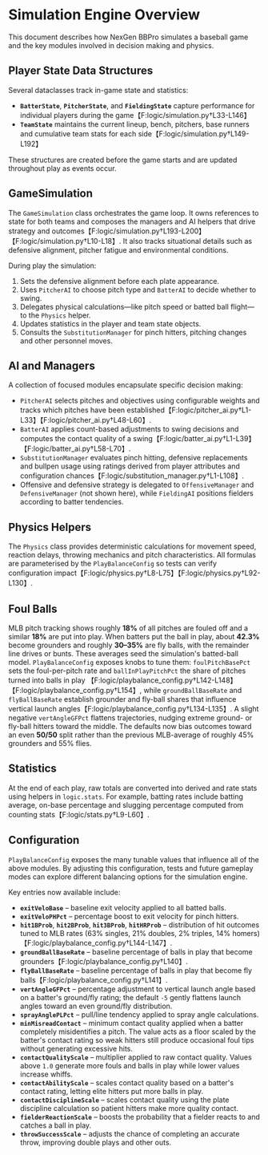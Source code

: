 # Simulation Engine Overview

This document describes how NexGen BBPro simulates a baseball game and the key
modules involved in decision making and physics.

## Player State Data Structures

Several dataclasses track in-game state and statistics:

- **`BatterState`**, **`PitcherState`**, and **`FieldingState`** capture
  performance for individual players during the game【F:logic/simulation.py†L33-L146】
- **`TeamState`** maintains the current lineup, bench, pitchers, base runners and
  cumulative team stats for each side【F:logic/simulation.py†L149-L192】

These structures are created before the game starts and are updated throughout
play as events occur.

## GameSimulation

The `GameSimulation` class orchestrates the game loop.  It owns references to
state for both teams and composes the managers and AI helpers that drive
strategy and outcomes【F:logic/simulation.py†L193-L200】【F:logic/simulation.py†L10-L18】.
It also tracks situational details such as defensive alignment, pitcher fatigue
and environmental conditions.

During play the simulation:

1. Sets the defensive alignment before each plate appearance.
2. Uses `PitcherAI` to choose pitch type and `BatterAI` to decide whether to
   swing.
3. Delegates physical calculations—like pitch speed or batted ball flight—to the
   `Physics` helper.
4. Updates statistics in the player and team state objects.
5. Consults the `SubstitutionManager` for pinch hitters, pitching changes and
   other personnel moves.

## AI and Managers

A collection of focused modules encapsulate specific decision making:

- `PitcherAI` selects pitches and objectives using configurable weights and
  tracks which pitches have been established【F:logic/pitcher_ai.py†L1-L33】【F:logic/pitcher_ai.py†L48-L60】.
- `BatterAI` applies count-based adjustments to swing decisions and computes the
  contact quality of a swing【F:logic/batter_ai.py†L1-L39】【F:logic/batter_ai.py†L58-L70】.
- `SubstitutionManager` evaluates pinch hitting, defensive replacements and
  bullpen usage using ratings derived from player attributes and configuration
  chances【F:logic/substitution_manager.py†L1-L108】.
- Offensive and defensive strategy is delegated to `OffensiveManager` and
  `DefensiveManager` (not shown here), while `FieldingAI` positions fielders
  according to batter tendencies.

## Physics Helpers

The `Physics` class provides deterministic calculations for movement speed,
reaction delays, throwing mechanics and pitch characteristics.  All formulas are
parameterised by the `PlayBalanceConfig` so tests can verify configuration
impact【F:logic/physics.py†L8-L75】【F:logic/physics.py†L92-L130】.

## Foul Balls

MLB pitch tracking shows roughly **18%** of all pitches are fouled off and a
similar **18%** are put into play. When batters put the ball in play, about
**42.3%** become grounders and roughly
**30–35%** are fly balls, with the remainder line drives or bunts. These averages
seed the simulation's batted-ball model. `PlayBalanceConfig` exposes knobs to
tune them: `foulPitchBasePct` sets the foul-per-pitch rate and
`ballInPlayPitchPct` the share of pitches turned into balls in play
【F:logic/playbalance_config.py†L142-L148】【F:logic/playbalance_config.py†L154】,
while `groundBallBaseRate` and `flyBallBaseRate` establish grounder and fly-ball
shares that influence vertical launch angles【F:logic/playbalance_config.py†L134-L135】.
A slight negative `vertAngleGFPct` flattens trajectories, nudging extreme
ground- or fly-ball hitters toward the middle. The defaults now bias outcomes
toward an even **50/50** split rather than the previous MLB-average of roughly
45% grounders and 55% flies.

## Statistics

At the end of each play, raw totals are converted into derived and rate stats
using helpers in `logic.stats`.  For example, batting rates include batting
average, on-base percentage and slugging percentage computed from counting
stats【F:logic/stats.py†L9-L60】.

## Configuration

`PlayBalanceConfig` exposes the many tunable values that influence all of the
above modules.  By adjusting this configuration, tests and future gameplay modes
can explore different balancing options for the simulation engine.

Key entries now available include:

- **`exitVeloBase`** – baseline exit velocity applied to all batted balls.
- **`exitVeloPHPct`** – percentage boost to exit velocity for pinch hitters.
- **`hit1BProb`**, **`hit2BProb`**, **`hit3BProb`**, **`hitHRProb`** – distribution of hit outcomes
  tuned to MLB rates (63% singles, 21% doubles, 2% triples, 14% homers)【F:logic/playbalance_config.py†L144-L147】.
- **`groundBallBaseRate`** – baseline percentage of balls in play that become grounders【F:logic/playbalance_config.py†L140】.
- **`flyBallBaseRate`** – baseline percentage of balls in play that become fly balls【F:logic/playbalance_config.py†L141】.
- **`vertAngleGFPct`** – percentage adjustment to vertical launch angle based on a
  batter's ground/fly rating; the default ``-5`` gently flattens launch angles
  toward an even ground/fly distribution.
- **`sprayAnglePLPct`** – pull/line tendency applied to spray angle calculations.
- **`minMisreadContact`** – minimum contact quality applied when a batter
  completely misidentifies a pitch.  The value acts as a floor scaled by the
  batter's contact rating so weak hitters still produce occasional foul tips
  without generating excessive hits.
- **`contactQualityScale`** – multiplier applied to raw contact quality. Values
  above ``1.0`` generate more fouls and balls in play while lower values
  increase whiffs.
- **`contactAbilityScale`** – scales contact quality based on a batter's
  contact rating, letting elite hitters put more balls in play.
- **`contactDisciplineScale`** – scales contact quality using the plate
  discipline calculation so patient hitters make more quality contact.
- **`fielderReactionScale`** – boosts the probability that a fielder reacts to
  and catches a ball in play.
- **`throwSuccessScale`** – adjusts the chance of completing an accurate throw,
  improving double plays and other outs.

